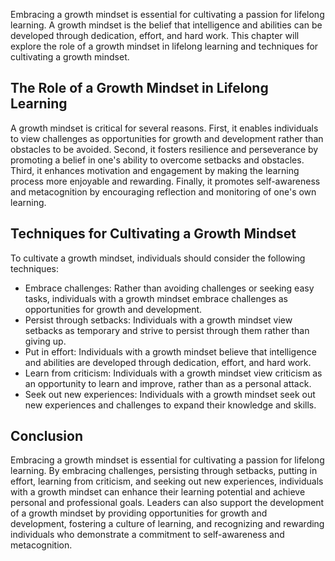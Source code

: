 
Embracing a growth mindset is essential for cultivating a passion for lifelong learning. A growth mindset is the belief that intelligence and abilities can be developed through dedication, effort, and hard work. This chapter will explore the role of a growth mindset in lifelong learning and techniques for cultivating a growth mindset.

The Role of a Growth Mindset in Lifelong Learning
-------------------------------------------------

A growth mindset is critical for several reasons. First, it enables individuals to view challenges as opportunities for growth and development rather than obstacles to be avoided. Second, it fosters resilience and perseverance by promoting a belief in one's ability to overcome setbacks and obstacles. Third, it enhances motivation and engagement by making the learning process more enjoyable and rewarding. Finally, it promotes self-awareness and metacognition by encouraging reflection and monitoring of one's own learning.

Techniques for Cultivating a Growth Mindset
-------------------------------------------

To cultivate a growth mindset, individuals should consider the following techniques:

* Embrace challenges: Rather than avoiding challenges or seeking easy tasks, individuals with a growth mindset embrace challenges as opportunities for growth and development.
* Persist through setbacks: Individuals with a growth mindset view setbacks as temporary and strive to persist through them rather than giving up.
* Put in effort: Individuals with a growth mindset believe that intelligence and abilities are developed through dedication, effort, and hard work.
* Learn from criticism: Individuals with a growth mindset view criticism as an opportunity to learn and improve, rather than as a personal attack.
* Seek out new experiences: Individuals with a growth mindset seek out new experiences and challenges to expand their knowledge and skills.

Conclusion
----------

Embracing a growth mindset is essential for cultivating a passion for lifelong learning. By embracing challenges, persisting through setbacks, putting in effort, learning from criticism, and seeking out new experiences, individuals with a growth mindset can enhance their learning potential and achieve personal and professional goals. Leaders can also support the development of a growth mindset by providing opportunities for growth and development, fostering a culture of learning, and recognizing and rewarding individuals who demonstrate a commitment to self-awareness and metacognition.
